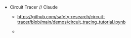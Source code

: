 - Circuit Tracer // Claude
    - https://github.com/safety-research/circuit-tracer/blob/main/demos/circuit_tracing_tutorial.ipynb

    -